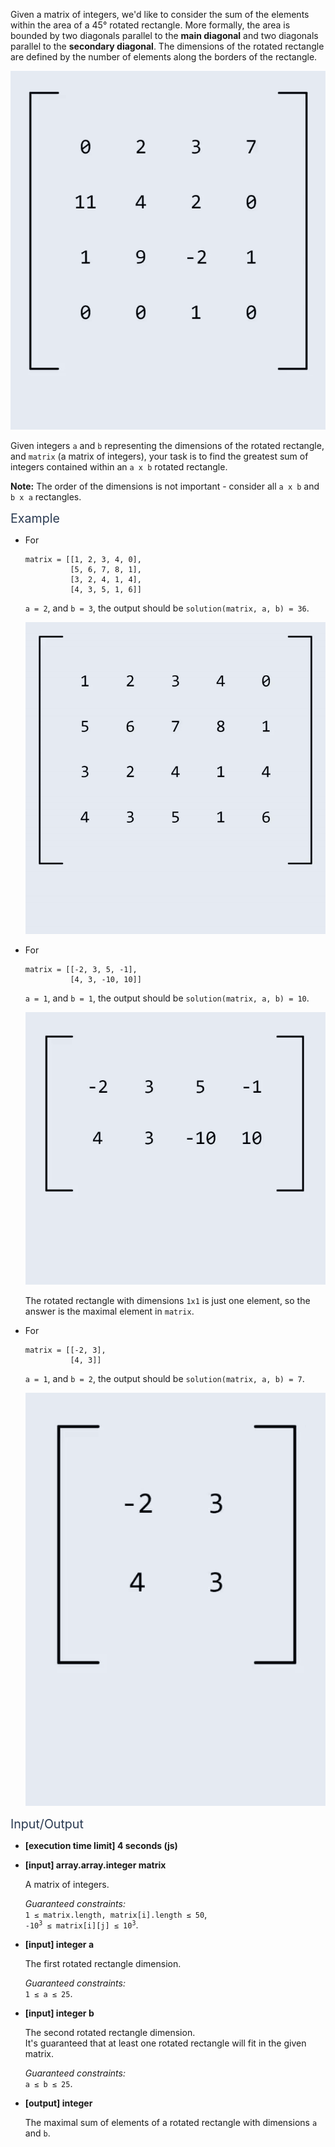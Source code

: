 <p>Given a matrix of integers, we'd like to consider the sum of the elements within the area of a 45° rotated rectangle. More formally, the area is bounded by two diagonals parallel to the 
<b>main diagonal</b> and two diagonals parallel to the 
<b>secondary diagonal</b>. 
The dimensions of the rotated rectangle are defined by the number of elements along the borders of the rectangle.</p>
<p><img alt="dimensions" src="https://github.com/palamarchukser/js-solutions/raw/main/static/dimensions.gif"></p>
<p>Given integers <code>a</code> and <code>b</code> representing the dimensions of the rotated rectangle, and <code>matrix</code> (a matrix of integers), your task is to find the greatest sum of integers contained within an <code>a x b</code> rotated rectangle.</p>
<p><strong>Note:</strong> The order of the dimensions is not important - consider all <code>a x b</code> and <code>b x a</code> rectangles.</p>
<p><span class="markdown--header" style="color:#2b3b52;font-size:1.4em">Example</span></p>
<ul>
<li>
<p>For</p>
<pre><code>matrix = [[1, 2, 3, 4, 0],
          [5, 6, 7, 8, 1],
          [3, 2, 4, 1, 4],
          [4, 3, 5, 1, 6]]
</code></pre>
<p><code>a = 2</code>, and <code>b = 3</code>, the output should be <code>solution(matrix, a, b) = 36</code>.</p>
<p><img alt="example" src="https://github.com/palamarchukser/js-solutions/raw/main/static/example.gif"></p>
</li>
<li>
<p>For</p>
<pre><code>matrix = [[-2, 3, 5, -1],
          [4, 3, -10, 10]]
</code></pre>
<p><code>a = 1</code>, and <code>b = 1</code>, the output should be  <code>solution(matrix, a, b) = 10</code>.</p>
<p><img alt="example2" src="https://github.com/palamarchukser/js-solutions/raw/main/static/example2.gif"></p>
<p>The rotated rectangle with dimensions <code>1x1</code> is just one element, so the answer is the maximal element in <code>matrix</code>.</p>
</li>
<li>
<p>For</p>
<pre><code>matrix = [[-2, 3],
          [4, 3]]
</code></pre>
<p><code>a = 1</code>, and <code>b = 2</code>, the output should be  <code>solution(matrix, a, b) = 7</code>.</p>
<p><img alt="example3" src="https://github.com/palamarchukser/js-solutions/raw/main/static/example3.gif"></p>
</li>
</ul>
<p><span class="markdown--header" style="color:#2b3b52;font-size:1.4em">Input/Output</span></p>
<ul>
<li>
<p><strong>[execution time limit] 4 seconds (js)</strong></p>
</li>
<li>
<p><strong>[input] array.array.integer matrix</strong></p>
<p>A matrix of integers.</p>
<p><em>Guaranteed constraints:</em><br>
<code>1 ≤ matrix.length, matrix[i].length ≤ 50</code>,<br>
<code>-10<sup>3</sup> ≤ matrix[i][j] ≤ 10<sup>3</sup></code>.</p>
</li>
<li>
<p><strong>[input] integer a</strong></p>
<p>The first rotated rectangle dimension.</p>
<p><em>Guaranteed constraints:</em><br>
<code>1 ≤ a ≤ 25</code>.</p>
</li>
<li>
<p><strong>[input] integer b</strong></p>
<p>The second rotated rectangle dimension.<br>
It's guaranteed that at least one rotated rectangle will fit in the given matrix.</p>
<p><em>Guaranteed constraints:</em><br>
<code>a ≤ b ≤ 25</code>.</p>
</li>
<li>
<p><strong>[output] integer</strong></p>
<p>The maximal sum of elements of a rotated rectangle with dimensions <code>a</code> and <code>b</code>.</p>
</li>
</ul>
